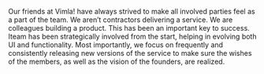 Our friends at Vimla! have always strived to make all involved parties feel as a part of the team. We aren’t contractors delivering a service. We are colleagues building a product. This has been an important key to success. Iteam has been strategically involved from the start, helping in evolving both UI and functionality. Most importantly, we focus on frequently and consistently releasing new versions of the service to make sure the wishes of the members, as well as the vision of the founders, are realized.
